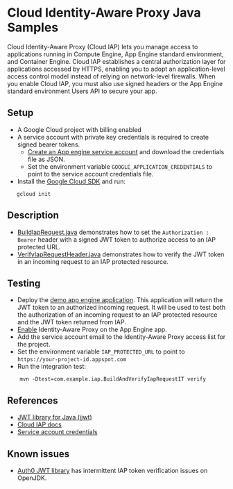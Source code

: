 # Cloud Identity-Aware Proxy Java Samples
Cloud Identity-Aware Proxy (Cloud IAP) lets you manage access to applications running in Compute Engine, App Engine standard environment, and Container Engine.
Cloud IAP establishes a central authorization layer for applications accessed by HTTPS,
enabling you to adopt an application-level access control model instead of relying on network-level firewalls.
 When you enable Cloud IAP, you must also use signed headers or the App Engine standard environment Users API to secure your app.

## Setup
- A Google Cloud project with billing enabled
- A service account with private key credentials is required to create signed bearer tokens.
  - [Create an App engine service account](https://cloud.google.com/docs/authentication#getting_credentials_for_server-centric_flow) and download the credentials file as JSON.
  - Set the environment variable `GOOGLE_APPLICATION_CREDENTIALS` to point to the service account credentials file.
- Install the [Google Cloud SDK](https://cloud.google.com/sdk/) and run:
```
   gcloud init
```

## Description
- [BuildIapRequest.java](src/main/java/com/example/iap/BuildIapRequest.java) demonstrates how to set the
`Authorization : Bearer` header with a signed JWT token to authorize access to an IAP protected URL.
- [VerifyIapRequestHeader.java](src/main/java/com/example/iap/VerifyIapRequestHeader.java) demonstrates how to
verify the JWT token in an incoming request to an IAP protected resource.

## Testing
- Deploy the [demo app engine application](../appengine/iap/README.md). This application will return the JWT token to an authorized incoming request.
It will be used to test both the authorization of an incoming request to an IAP protected resource and the JWT token returned from IAP.
- [Enable](https://cloud.google.com/iap/docs/app-engine-quickstart) Identity-Aware Proxy on the App Engine app.
- Add the service account email to the Identity-Aware Proxy access list for the project.
- Set the environment variable `IAP_PROTECTED_URL` to point to `https://your-project-id.appspot.com`
- Run the integration test:
```
    mvn -Dtest=com.example.iap.BuildAndVerifyIapRequestIT verify
```

## References
- [JWT library for Java (jjwt)](https://github.com/jwtk/jjwt)
- [Cloud IAP docs](https://cloud.google.com/iap/docs/)
- [Service account credentials](https://cloud.google.com/docs/authentication#getting_credentials_for_server-centric_flow)

## Known issues
- [Auth0 JWT library](https://github.com/auth0/java-jwt) has intermittent IAP token verification issues on OpenJDK.
